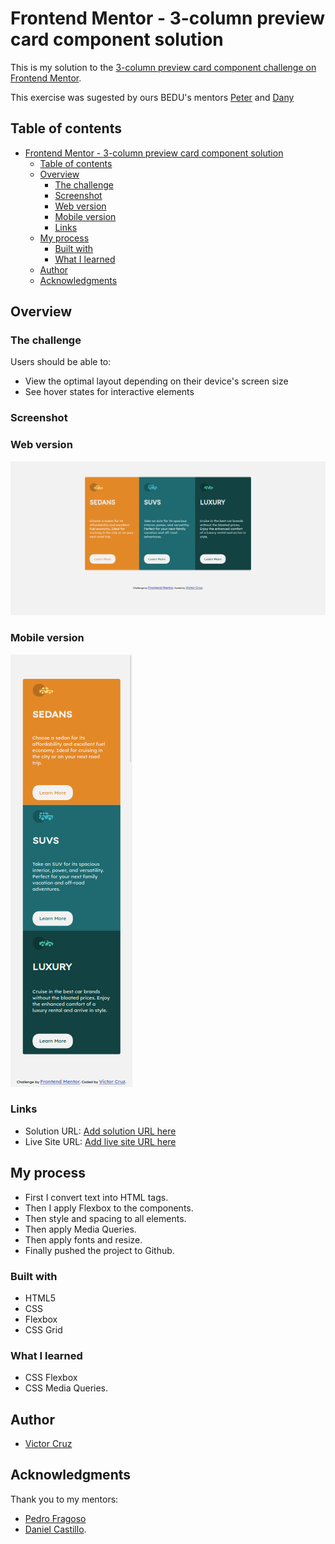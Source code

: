 # Frontend Mentor - 3-column preview card component solution

This is my solution to the [3-column preview card component challenge on Frontend Mentor](https://www.frontendmentor.io/challenges/3column-preview-card-component-pH92eAR2-).

This exercise was sugested by ours BEDU's mentors [Peter]() and [Dany]()

## Table of contents

- [Frontend Mentor - 3-column preview card component solution](#frontend-mentor---3-column-preview-card-component-solution)
  - [Table of contents](#table-of-contents)
  - [Overview](#overview)
    - [The challenge](#the-challenge)
    - [Screenshot](#screenshot)
    - [Web version](#web-version)
    - [Mobile version](#mobile-version)
    - [Links](#links)
  - [My process](#my-process)
    - [Built with](#built-with)
    - [What I learned](#what-i-learned)
  - [Author](#author)
  - [Acknowledgments](#acknowledgments)

## Overview

### The challenge

Users should be able to:

- View the optimal layout depending on their device's screen size
- See hover states for interactive elements

### Screenshot

### Web version
![](./images/3-column%20preview%20card%20component%20.png)

### Mobile version
![](./images/3-column-preview-card-component-mobile.png)

### Links

- Solution URL: [Add solution URL here](https://github.com/vicc30/frontend-mentor-challenges/tree/main/3-column-preview-card)
- Live Site URL: [Add live site URL here](https://vicc30.github.io/frontend-mentor-challenges/3-column-preview-card/)

## My process

* First I convert text into HTML tags.
* Then I apply Flexbox to the components.
* Then style and spacing to all elements.
* Then apply Media Queries.
* Then apply fonts and resize.
* Finally pushed the project to Github.
### Built with

- HTML5
- CSS
- Flexbox
- CSS Grid

### What I learned

* CSS Flexbox
* CSS Media Queries.

## Author

- [Victor Cruz](https://github.com/vicc30/)

## Acknowledgments

Thank you to my mentors: 
* [Pedro Fragoso]() 
* [Daniel Castillo]().